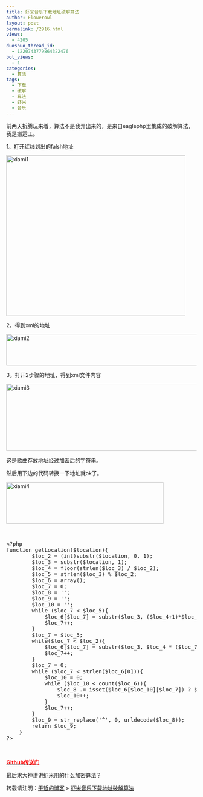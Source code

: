 ```yaml
---
title: 虾米音乐下载地址破解算法
author: Flowerowl
layout: post
permalink: /2916.html
views:
  - 4205
duoshuo_thread_id:
  - 1220743779864322476
bot_views:
  - 1
categories:
  - 算法
tags:
  - 下载
  - 破解
  - 算法
  - 虾米
  - 音乐
---
```

前两天折腾玩来着，算法不是我弄出来的，是来自eaglephp里集成的破解算法，我是搬运工。

1。打开红线划出的falsh地址

[<img class="alignnone size-full wp-image-2917" alt="xiami1" src="http://lazynight.me/wp-content/uploads/2013/05/xiami1.jpg" width="474" height="423" />][1]

2。得到xml的地址

[<img class="alignnone size-full wp-image-2918" alt="xiami2" src="http://lazynight.me/wp-content/uploads/2013/05/xiami2.jpg" width="918" height="83" />][2]

3。打开2步骤的地址，得到xml文件内容

[<img class="alignnone size-full wp-image-2919" alt="xiami3" src="http://lazynight.me/wp-content/uploads/2013/05/xiami3.jpg" width="706" height="177" />][3]

这是歌曲存放地址经过加密后的字符串。

然后用下边的代码转换一下地址就ok了。

[<img class="alignnone size-full wp-image-2920" alt="xiami4" src="http://lazynight.me/wp-content/uploads/2013/05/xiami4.jpg" width="416" height="110" />][4]

&nbsp;

<pre class="lang:default decode:true">&lt;?php
function getLocation($location){
        $loc_2 = (int)substr($location, 0, 1);
        $loc_3 = substr($location, 1);
        $loc_4 = floor(strlen($loc_3) / $loc_2);
        $loc_5 = strlen($loc_3) % $loc_2;
        $loc_6 = array();
        $loc_7 = 0;
        $loc_8 = '';
        $loc_9 = '';
        $loc_10 = '';
        while ($loc_7 &lt; $loc_5){
            $loc_6[$loc_7] = substr($loc_3, ($loc_4+1)*$loc_7, $loc_4+1);
            $loc_7++;
        }
        $loc_7 = $loc_5;
        while($loc_7 &lt; $loc_2){
            $loc_6[$loc_7] = substr($loc_3, $loc_4 * ($loc_7 - $loc_5) + ($loc_4 + 1) * $loc_5, $loc_4);
            $loc_7++;
        }
        $loc_7 = 0;
        while ($loc_7 &lt; strlen($loc_6[0])){
            $loc_10 = 0;
            while ($loc_10 &lt; count($loc_6)){
                $loc_8 .= isset($loc_6[$loc_10][$loc_7]) ? $loc_6[$loc_10][$loc_7] : null;
                $loc_10++;
            }
            $loc_7++;
        }
        $loc_9 = str_replace('^', 0, urldecode($loc_8));
        return $loc_9;
    }
?&gt;</pre>

&nbsp;

<span style="color: #ff0000;"><strong><a href="https://github.com/Flowerowl/xiami" target="_blank"><span style="color: #ff0000;">Github传送门</span></a></strong></span>

最后求大神讲讲虾米用的什么加密算法？

转载请注明：[于哲的博客][5] &raquo; [虾米音乐下载地址破解算法][6]

 [1]: http://lazynight.me/wp-content/uploads/2013/05/xiami1.jpg
 [2]: http://lazynight.me/wp-content/uploads/2013/05/xiami2.jpg
 [3]: http://lazynight.me/wp-content/uploads/2013/05/xiami3.jpg
 [4]: http://lazynight.me/wp-content/uploads/2013/05/xiami4.jpg
 [5]: http://lazynight.me
 [6]: http://lazynight.me/2916.html